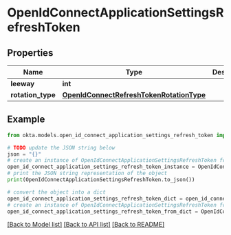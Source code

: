 # OpenIdConnectApplicationSettingsRefreshToken


## Properties

Name | Type | Description | Notes
------------ | ------------- | ------------- | -------------
**leeway** | **int** |  | [optional] 
**rotation_type** | [**OpenIdConnectRefreshTokenRotationType**](OpenIdConnectRefreshTokenRotationType.md) |  | [optional] 

## Example

```python
from okta.models.open_id_connect_application_settings_refresh_token import OpenIdConnectApplicationSettingsRefreshToken

# TODO update the JSON string below
json = "{}"
# create an instance of OpenIdConnectApplicationSettingsRefreshToken from a JSON string
open_id_connect_application_settings_refresh_token_instance = OpenIdConnectApplicationSettingsRefreshToken.from_json(json)
# print the JSON string representation of the object
print(OpenIdConnectApplicationSettingsRefreshToken.to_json())

# convert the object into a dict
open_id_connect_application_settings_refresh_token_dict = open_id_connect_application_settings_refresh_token_instance.to_dict()
# create an instance of OpenIdConnectApplicationSettingsRefreshToken from a dict
open_id_connect_application_settings_refresh_token_from_dict = OpenIdConnectApplicationSettingsRefreshToken.from_dict(open_id_connect_application_settings_refresh_token_dict)
```
[[Back to Model list]](../README.md#documentation-for-models) [[Back to API list]](../README.md#documentation-for-api-endpoints) [[Back to README]](../README.md)


